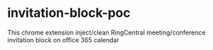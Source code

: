 # invitation-block-poc
This chrome extension inject/clean RingCentral meeting/conference invitation block on office 365 calendar
